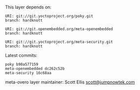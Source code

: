 This layer depends on:

    URI: git://git.yoctoproject.org/poky.git
    branch: hardknott

    URI: git://git.openembedded.org/meta-openembedded
    branch: hardknott

    URI: git://git.yoctoproject.org/meta-security.git
    branch: hardknott

Latest commits:

    poky b98a577159
    meta-openembedded dc262c52b
    meta-security 16c68aa

meta-overo layer maintainer: Scott Ellis <scott@jumpnowtek.com>
